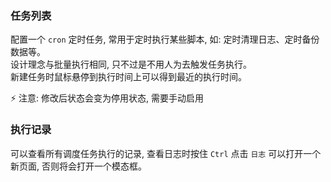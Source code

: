 ### 任务列表

配置一个 `cron` 定时任务, 常用于定时执行某些脚本, 如: 定时清理日志、定时备份数据等。  
设计理念与批量执行相同, 只不过是不用人为去触发任务执行。  
新建任务时鼠标悬停到执行时间上可以得到最近的执行时间。

⚡ 注意: 修改后状态会变为停用状态, 需要手动启用

### 执行记录

可以查看所有调度任务执行的记录, 查看日志时按住 `Ctrl` 点击 `日志` 可以打开一个新页面, 否则将会打开一个模态框。
